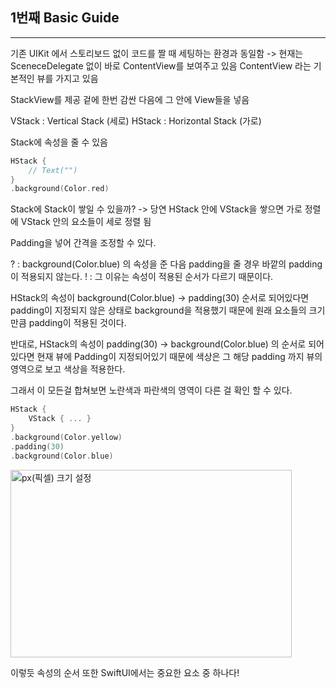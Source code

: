 ## 1번째 Basic Guide
***

기존 UIKit 에서 스토리보드 없이 코드를 짤 때 세팅하는 환경과 동일함
-> 현재는 SceneceDelegate 없이 바로 ContentView를 보여주고 있음
ContentView 라는 기본적인 뷰를 가지고 있음

StackView를 제공
겉에 한번 감싼 다음에 그 안에 View들을 넣음

VStack : Vertical Stack (세로)
HStack : Horizontal Stack (가로)

Stack에 속성을 줄 수 있음
```swift
HStack {
    // Text("")
}
.background(Color.red)
```

Stack에 Stack이 쌓일 수 있을까? -> 당연
HStack 안에 VStack을 쌓으면 가로 정렬에 VStack 안의 요소들이 세로 정렬 됨

Padding을 넣어 간격을 조정할 수 있다.

? : background(Color.blue) 의 속성을 준 다음 padding을 줄 경우 바깥의 padding이 적용되지 않는다.
! : 그 이유는 속성이 적용된 순서가 다르기 때문이다.

HStack의 속성이 background(Color.blue) -> padding(30) 순서로 되어있다면
padding이 지정되지 않은 상태로 background을 적용했기 때문에 원래 요소들의 크기 만큼 padding이 적용된 것이다.

반대로, HStack의 속성이 padding(30) -> background(Color.blue) 의 순서로 되어있다면
현재 뷰에 Padding이 지정되어있기 때문에 색상은 그 해당 padding 까지 뷰의 영역으로 보고 색상을 적용한다.

그래서 이 모든걸 합쳐보면 노란색과 파란색의 영역이 다른 걸 확인 할 수 있다.
```swift
HStack {
    VStack { ... }
}
.background(Color.yellow)
.padding(30)
.background(Color.blue)
```

<img src="/swiftui-daily-digest/mindigo/SwfitUI fundametal Tutorial/assets/#1_1.png" width="450px" height="300px" title="px(픽셀) 크기 설정"></img><br/>

이렇듯 속성의 순서 또한 SwiftUI에서는 중요한 요소 중 하나다!